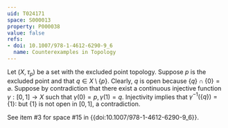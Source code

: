 ```yaml
---
uid: T024171
space: S000013
property: P000038
value: false
refs:
- doi: 10.1007/978-1-4612-6290-9_6
  name: Counterexamples in Topology
---
```


Let $(X, \tau_p)$ be a set with the excluded point topology. Suppose $p$ is the excluded point and that $q \in X \setminus \{p\}$. Clearly, $q$ is open because $\{q\}\cap \{0\}= \varnothing$. Suppose by contradiction that there exist a continuous injective function $\gamma:[0,1] \rightarrow X$ such that $\gamma(0)=p, \gamma(1)=q$. Injectivity implies that $\gamma^{-1}(\{q\})=\{1\}$: but $\{1\}$ is not open in $[0,1]$, a contradiction.

See item #3 for space #15 in {{doi:10.1007/978-1-4612-6290-9_6}}.
